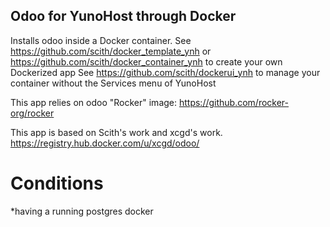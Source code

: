 Odoo for YunoHost through Docker
----------------------------------------
Installs odoo inside a Docker container.
See https://github.com/scith/docker_template_ynh or https://github.com/scith/docker_container_ynh to create your own Dockerized app
See https://github.com/scith/dockerui_ynh to manage your container without the Services menu of YunoHost

This app relies on odoo "Rocker" image: https://github.com/rocker-org/rocker

This app is based on Scith's work and xcgd's work.
https://registry.hub.docker.com/u/xcgd/odoo/

# Conditions 
*having a running postgres docker 


